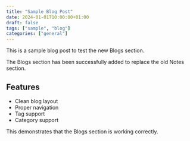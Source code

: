 ```yaml
---
title: "Sample Blog Post"
date: 2024-01-01T10:00:00+01:00
draft: false
tags: ["sample", "blog"]
categories: ["general"]
---
```


This is a sample blog post to test the new Blogs section. 

The Blogs section has been successfully added to replace the old Notes section.

## Features

- Clean blog layout
- Proper navigation
- Tag support
- Category support

This demonstrates that the Blogs section is working correctly.
